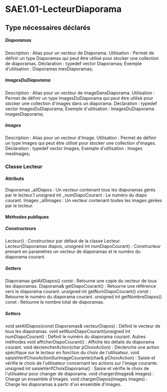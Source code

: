 # SAE1.01-LecteurDiaporama


## Type nécessaires déclarés

##### Diaporamas
Description : Alias pour un vecteur de Diaporama.
Utilisation : Permet de définir un type Diaporamas qui peut être utilisé pour stocker une collection de diaporamas.
Déclaration : typedef vector<Diaporama> Diaporamas;
Exemple d'utilisation : Diaporamas mesDiaporamas;

##### ImagesDuDiaporama
Description : Alias pour un vecteur de imageDansDiaporama.
Utilisation : Permet de définir un type ImagesDuDiaporama qui peut être utilisé pour stocker une collection d'images dans un diaporama.
Déclaration : typedef vector<imageDansDiaporama> ImagesDuDiaporama;
Exemple d'utilisation : ImagesDuDiaporama imagesDiaporama;

##### Images
Description : Alias pour un vecteur d'Image.
Utilisation : Permet de définir un type Images qui peut être utilisé pour stocker une collection d'images.
Déclaration : typedef vector<Image> Images;
Exemple d'utilisation : Images mesImages;


### Classe Lecteur

#### Attributs
Diaporamas _allDiapos : Un vecteur contenant tous les diaporamas gérés par le lecteur.1
unsigned int _numDiapoCourant : Le numéro du diapo courant.
Images _allImages : Un vecteur contenant toutes les images gérées par le lecteur.

#### Méthodes publiques
##### Constructeurs
Lecteur() : Constructeur par défaut de la classe Lecteur.
Lecteur(Diaporamas diapos, unsigned int numDiapoCourant) : Constructeur prenant en paramètres un vecteur de diaporamas et le numéro du diaporama courant.
##### Getters
Diaporamas getAllDiapos() const : Retourne une copie du vecteur de tous les diaporamas.
Diaporama& getDiapoCourant() : Retourne une référence vers le diaporama courant.
unsigned int getNumDiapoCourant() const : Retourne le numéro du diaporama courant.
unsigned int getNombreDiapos() const : Retourne le nombre total de diaporamas.
##### Setters
void setAllDiapos(const Diaporamas& vecteurDiapos) : Définit le vecteur de tous les diaporamas.
void setNumDiapoCourant(unsigned int numDiapoCourant) : Définit le numéro du diaporama courant.
Autres méthodes
void afficherDiapoCourant() : Affiche les détails du diaporama courant.
void declencherAction(char pChoixAction) : Déclenche une action spécifique sur le lecteur en fonction du choix de l'utilisateur.
void saisieVerifChoixActionSurImageCourante(char& pChoixAction) : Saisie et vérifie le choix de l'utilisateur concernant les actions sur l'image courante.
unsigned int saisieVerifChoixDiaporama() : Saisie et vérifie le choix de l'utilisateur pour changer de diaporama.
void charger(Images& images) : Charge un ensemble d'images.
void chargerDiapos(Images images) : Charge les diaporamas à partir d'un ensemble d'images.






